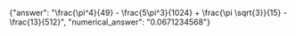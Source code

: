 {"answer": "\\frac{\\pi^4}{49} - \\frac{5\\pi^3}{1024} + \\frac{\\pi \\sqrt{3}}{15} - \\frac{13}{512}", "numerical_answer": "0.0671234568"}